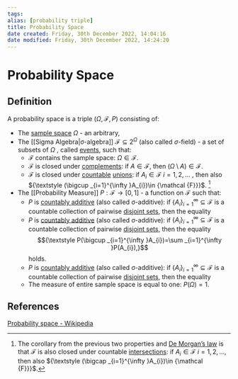 ```yaml
---
tags: 
alias: [probability triple]
title: Probability Space
date created: Friday, 30th December 2022, 14:04:16
date modified: Friday, 30th December 2022, 14:24:20
---
```


# Probability Space

## Definition

A probability space is a triple $(\Omega ,{\mathcal {F}},P)$ consisting of:

- The [sample space](https://en.wikipedia.org/wiki/Sample_space "Sample space") $\Omega$ - an arbitrary,
- The [[Sigma Algebra|σ-algebra]] ${\displaystyle {\mathcal {F}}\subseteq 2^{\Omega }}$ (also called $\sigma$-field) - a set of subsets of $\Omega$ , called [events](https://en.wikipedia.org/wiki/Event_(probability_theory) "Event (probability theory)"), such that:
    - ${\mathcal {F}}$ contains the sample space: ${\displaystyle \Omega \in {\mathcal {F}}}$.
    - ${\mathcal {F}}$ is closed under [complements](https://en.wikipedia.org/wiki/Complement_(set_theory) "Complement (set theory)"): if $A\in\mathcal{F}$, then ${\displaystyle (\Omega \setminus A)\in {\mathcal {F}}}$.
    - ${\mathcal {F}}$ is closed under [countable](https://en.wikipedia.org/wiki/Countable_set "Countable set") [unions](https://en.wikipedia.org/wiki/Union_(set_theory) "Union (set theory)"): if ${\displaystyle A_{i}\in {\mathcal {F}}}$ ${\displaystyle i=1,2,\dots }$ , then also ${\textstyle (\bigcup _{i=1}^{\infty }A_{i})\in {\mathcal {F}}}$. [^1]
- The [[Probability Measure]] ${\displaystyle P:{\mathcal {F}}\to [0,1]}$ - a function on ${\mathcal {F}}$ such that:
    - $P$ is [countably additive](https://en.wikipedia.org/wiki/Countably_additive "Countably additive") (also called σ-additive): if ${\displaystyle \{A_{i}\}_{i=1}^{\infty }\subseteq {\mathcal {F}}}$ is a countable collection of pairwise [disjoint sets](https://en.wikipedia.org/wiki/Disjoint_sets "Disjoint sets"), then the equality
    - $P$ is [countably additive](https://en.wikipedia.org/wiki/Countably_additive "Countably additive") (also called σ-additive): if ${\displaystyle \{A_{i}\}_{i=1}^{\infty }\subseteq {\mathcal {F}}}$ is a countable collection of pairwise [disjoint sets](https://en.wikipedia.org/wiki/Disjoint_sets "Disjoint sets"), then the equality $${\textstyle P(\bigcup _{i=1}^{\infty }A_{i})=\sum _{i=1}^{\infty }P(A_{i}),}$$ holds.
    - $P$ is [countably additive](https://en.wikipedia.org/wiki/Countably_additive "Countably additive") (also called σ-additive): if ${\displaystyle \{A_{i}\}_{i=1}^{\infty }\subseteq {\mathcal {F}}}$ is a countable collection of pairwise [disjoint sets](https://en.wikipedia.org/wiki/Disjoint_sets "Disjoint sets"), then the equality
    - The measure of entire sample space is equal to one: ${\displaystyle P(\Omega )=1}$.

## References

[Probability space - Wikipedia](https://en.wikipedia.org/wiki/Probability_space)

[^1]: The corollary from the previous two properties and [De Morgan’s law](https://en.wikipedia.org/wiki/De_Morgan%E2%80%99s_law "De Morgan’s law") is that ${\mathcal {F}}$ is also closed under countable [intersections](https://en.wikipedia.org/wiki/Intersection_(set_theory) "Intersection (set theory)"): if ${\displaystyle A_{i}\in {\mathcal {F}}}$ $i = 1,2,\dots$, then also ${\textstyle (\bigcap _{i=1}^{\infty }A_{i})\in {\mathcal {F}}}$.